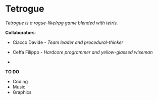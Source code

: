 # Tetrogue
*Tetrogue is a rogue-like/rpg game blended with tetris.*

**Collaborators**:
 - Ciacco Davide - *Team leader and procedural-thinker*
 - Ceffa Filippo - *Hardcore programmer and yellow-glassed wiseman*
 
-

**TO DO**
 - Coding
 - Music
 - Graphics
